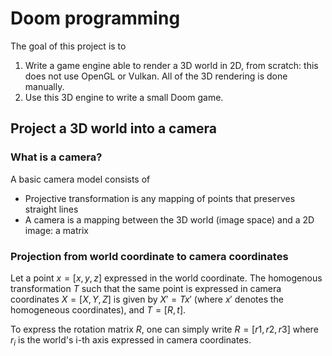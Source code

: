 # Doom programming

The goal of this project is to 

1. Write a game engine able to render a 3D world in 2D, from scratch: this does not use OpenGL or Vulkan. All of the 3D rendering is done manually.
2. Use this 3D engine to write a small Doom game.

## Project a 3D world into a camera

### What is a camera?

A basic camera model consists of 

* Projective transformation is any mapping of points that preserves straight lines
* A camera is a mapping between the 3D world (image space) and a 2D image: a matrix

### Projection from world coordinate to camera coordinates

Let a point $x = [x,y,z]$ expressed in the world coordinate. The homogenous transformation $T$ such that the same point is expressed in camera coordinates $X = [X,Y,Z]$ is given by $X' = T x'$ (where $x'$ denotes the homogeneous coordinates), and $T = [R, t]$.

To express the rotation matrix $R$, one can simply write $R = [r1, r2, r3]$ where $r_i$ is the world's i-th axis expressed in camera coordinates.
